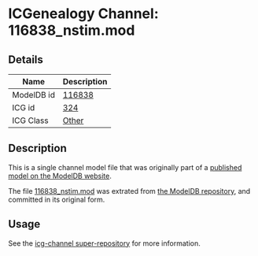 # ICGenealogy Channel: 116838\_nstim.mod

## Details

Name | Description
---- | -----------
ModelDB id | [116838](http://senselab.med.yale.edu/ModelDB/ShowModel.cshtml?model=116838)
ICG id | [324](http://icg.neurotheory.ox.ac.uk/channels/other/324)
ICG Class | [Other](http://icg.neurotheory.ox.ac.uk/channels/other)

## Description

This is a single channel model file that was originally part of a [published model on the ModelDB website](http://senselab.med.yale.edu/mModelDB/ShowModel.cshtml?model=116838).

The file [116838\_nstim.mod](116838_nstim.mod) was extrated from [the ModelDB repository](http://senselab.med.yale.edu/ModelDB/ShowModel.cshtml?model=116838), and committed in its original form.

## Usage

See the [icg-channel super-repository](https://github.com/icgenealogy/icg-channels) for more information.